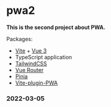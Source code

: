 # pwa2

**This is the second project about PWA.**

Packages: 
- [Vite](https://vitejs.dev/) + [Vue 3](https://vuejs.org/)
- TypeScript application
- [TailwindCSS](https://tailwindcss.com/)
- [Vue Router](https://router.vuejs.org/) 
- [Pinia](https://pinia.vuejs.org/)
- [Vite-plugin-PWA](https://vite-plugin-pwa.netlify.app/)

### 2022-03-05